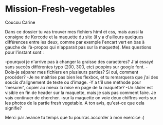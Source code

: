 # Mission-Fresh-vegetables

Coucou Carine

Dans ce dossier tu vas trouver mes fichiers html et css, mais aussi la consigne de Kercode et la maquette du site (il y a d'ailleurs quelques différences entre les deux, comme par exemple l'encart vert en bas à gauche de l'à-propos qui n'apparait pas sur la maquette).
Mes questions pour l'instant sont :

-pourquoi je n'arrive pas à changer la graisse des caractères? J'ai essayé sans succès  différentes typo (200, 300, etc) poppins sur google font.
-Dois-je séparer mes fichiers en plusieurs parties? Si oui, comment procéder?
-Je ne maitrise pas bien les flexbox, et tu remarquera que j'ai des soucis d'alignement de texte ou d'image.
-Y a t'il une méthode pour 'mesurer', copier au mieux la mise en page de la maquette?
-Un slider est visible en fin de header sur la maquette, mais je sais pas comment faire. Je vais continuer de chercher.
-sur la maquette on voie deux chiffres verts sur les photos de la partie fresh vegetable. A ton avis, qu'est-ce que cela signifie?

Merci par avance tu temps que tu pourras accorder à mon exercice :)
